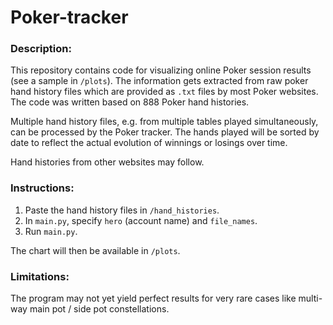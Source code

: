 # Poker-tracker

### Description:

This repository contains code for visualizing online Poker session results (see a sample
in `/plots`). The information gets extracted from raw poker hand history files which are
provided as `.txt` files by most Poker websites. The code was written based on 888 Poker
hand histories.

Multiple hand history files, e.g. from multiple tables played simultaneously, can be
processed by the Poker tracker. The hands played will be sorted by date to reflect the
actual evolution of winnings or losings over time.

Hand histories from other websites may follow.

### Instructions:

1. Paste the hand history files in `/hand_histories`.
2. In `main.py`, specify `hero` (account name) and `file_names`.
3. Run `main.py`.
   
The chart will then be available in `/plots`.

### Limitations:

The program may not yet yield perfect results for very rare cases like multi-way main
pot / side pot constellations.
